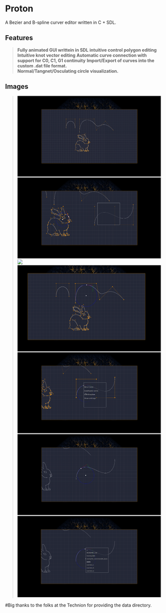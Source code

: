 # Proton

A Bezier and B-spline curver editor written in C + SDL.

## Features
> **Fully animated GUI writtein in SDL**
> **intuitive control polygon editing**
> **Intuitive knot vector editing**
> **Automatic curve connection with support for C0, C1, G1 continuity**
> **Import/Export of curves into the custom .dat file format.**                
> **Normal/Tangnet/Osculating circle visualization.**

## Images
> ![](assets/proton1.png)
> ![](assets/proton2.png)
> ![](assets/proton3.png)
> ![](assets/proton4.png)
> ![](assets/proton5.png)
> ![](assets/proton6.png)
> ![](assets/proton7.png)

#Big thanks to the folks at the Technion for providing the data directory.
